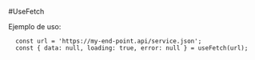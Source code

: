 #UseFetch

Ejemplo de uso:
```
  const url = 'https://my-end-point.api/service.json';
  const { data: null, loading: true, error: null } = useFetch(url);
```
